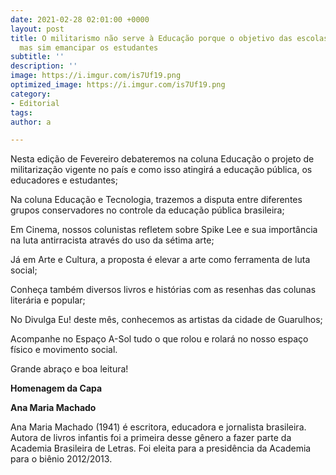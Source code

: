 ```yaml
---
date: 2021-02-28 02:01:00 +0000
layout: post
title: O militarismo não serve à Educação porque o objetivo das escolas não é versar,
  mas sim emancipar os estudantes
subtitle: ''
description: ''
image: https://i.imgur.com/is7Uf19.png
optimized_image: https://i.imgur.com/is7Uf19.png
category:
- Editorial
tags: 
author: a

---
```

Nesta edição de Fevereiro debateremos na coluna Educação o projeto de militarização vigente no país e como isso atingirá a educação pública, os educadores e estudantes;

  
Na coluna Educação e Tecnologia, trazemos a disputa entre diferentes grupos conservadores no controle da educação pública brasileira;

Em Cinema, nossos colunistas refletem sobre Spike Lee e sua importância na luta antirracista através do uso da sétima arte;

Já em Arte e Cultura, a proposta é elevar a arte como ferramenta de luta social;

Conheça também diversos livros e histórias com as resenhas das colunas literária e popular;

No Divulga Eu! deste mês, conhecemos as artistas da cidade de Guarulhos;

Acompanhe no Espaço A-Sol tudo o que rolou e rolará no nosso espaço físico e movimento social.

Grande abraço e boa leitura!

**Homenagem da Capa**

**Ana Maria Machado**

Ana Maria Machado (1941) é escritora, educadora e jornalista brasileira. Autora de livros infantis foi a primeira desse gênero a fazer parte da Academia Brasileira de Letras. Foi eleita para a presidência da Academia para o biênio 2012/2013.